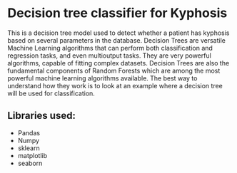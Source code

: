 # Decision tree classifier for Kyphosis
This is a decision tree model used to detect whether a patient has kyphosis based on several parameters in the database.
Decision Trees are versatile Machine Learning algorithms that can perform both classification and regression tasks, and even multioutput tasks. 
They are very powerful algorithms, capable of fitting complex datasets.
Decision Trees are also the fundamental components of Random Forests which are among the most powerful machine learning algorithms available.
The best way to understand how they work is to look at an example where a decision tree will be used for classification.
## Libraries used:
* Pandas
* Numpy 
* sklearn
* matplotlib
* seaborn

